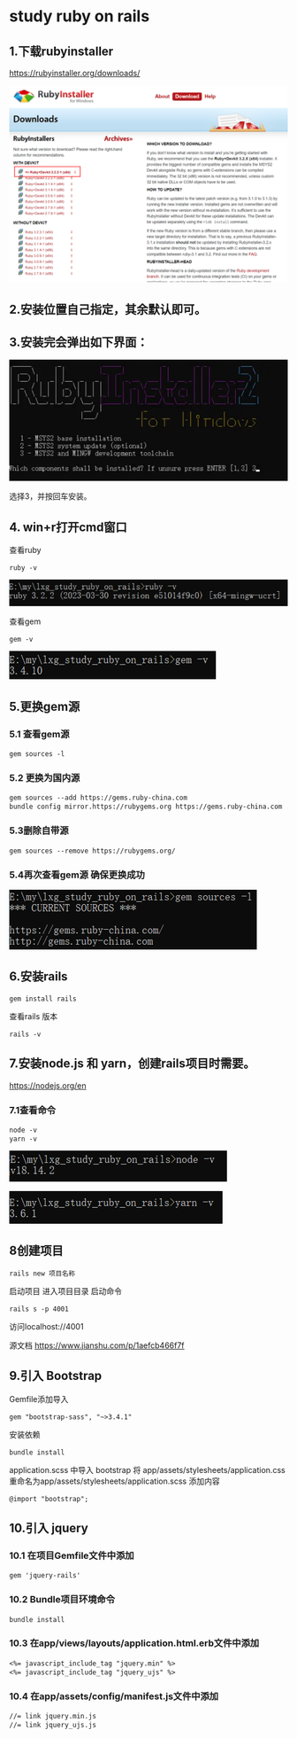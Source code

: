 # study ruby on rails
## 1.下载rubyinstaller
<u>https://rubyinstaller.org/downloads/</u>

![Image](https://github.com/lxg6370592/lxg_study_ruby_on_rails/blob/main/image/down.png?raw=true) 

## 2.安装位置自己指定，其余默认即可。
## 3.安装完会弹出如下界面：

![Image](https://github.com/lxg6370592/lxg_study_ruby_on_rails/blob/main/image/insta.png?raw=true) 

选择3，并按回车安装。
## 4. win+r打开cmd窗口
查看ruby
````
ruby -v
````
![Image](https://github.com/lxg6370592/lxg_study_ruby_on_rails/blob/main/image/ruby_v.png?raw=true) 

查看gem
````
gem -v
````
![Image](https://github.com/lxg6370592/lxg_study_ruby_on_rails/blob/main/image/gem_v.png?raw=true) 

## 5.更换gem源
### 5.1 查看gem源
````
gem sources -l
````
### 5.2 更换为国内源
````
gem sources --add https://gems.ruby-china.com
bundle config mirror.https://rubygems.org https://gems.ruby-china.com
````
### 5.3删除自带源
````
gem sources --remove https://rubygems.org/
````
### 5.4再次查看gem源 确保更换成功
![Image](https://github.com/lxg6370592/lxg_study_ruby_on_rails/blob/main/image/gem_source.png?raw=true) 
## 6.安装rails
````
gem install rails
````
查看rails 版本
````
rails -v
````
## 7.安装node.js 和 yarn，创建rails项目时需要。
<u>https://nodejs.org/en</u>
### 7.1查看命令
````
node -v
yarn -v
````

![Image](https://github.com/lxg6370592/lxg_study_ruby_on_rails/blob/main/image/node_v.png?raw=true) 

![Image](https://github.com/lxg6370592/lxg_study_ruby_on_rails/blob/main/image/yard_v.png?raw=true) 
## 8创建项目
````
rails new 项目名称
````
启动项目
进入项目目录
启动命令
````
rails s -p 4001
````
访问localhost://4001

源文档
<u>https://www.jianshu.com/p/1aefcb466f7f</u>

## 9.引入 Bootstrap
Gemfile添加导入
````
gem "bootstrap-sass", "~>3.4.1"
````
安装依赖
````
bundle install
````
application.scss 中导入 bootstrap
将 app/assets/stylesheets/application.css 重命名为app/assets/stylesheets/application.scss
添加内容
````
@import "bootstrap";
````
## 10.引入 jquery
### 10.1 在项目Gemfile文件中添加
````
gem 'jquery-rails'
````
### 10.2 Bundle项目环境命令
````
bundle install
````
### 10.3 在app/views/layouts/application.html.erb文件中添加
````
<%= javascript_include_tag "jquery.min" %>
<%= javascript_include_tag "jquery_ujs" %>
````
### 10.4 在app/assets/config/manifest.js文件中添加
````
//= link jquery.min.js
//= link jquery_ujs.js
````